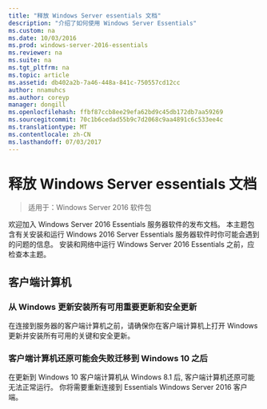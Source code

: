 ```yaml
---
title: "释放 Windows Server essentials 文档"
description: "介绍了如何使用 Windows Server Essentials"
ms.custom: na
ms.date: 10/03/2016
ms.prod: windows-server-2016-essentials
ms.reviewer: na
ms.suite: na
ms.tgt_pltfrm: na
ms.topic: article
ms.assetid: db402a2b-7a46-448a-841c-750557cd12cc
author: nnamuhcs
ms.author: coreyp
manager: dongill
ms.openlocfilehash: ffbf87ccb8ee29efa62bd9c45db172db7aa59269
ms.sourcegitcommit: 70c1b6cedad55b9c7d2068c9aa4891c6c533ee4c
ms.translationtype: MT
ms.contentlocale: zh-CN
ms.lasthandoff: 07/03/2017
---
```

# <a name="release-documentation-for-windows-server-essentials"></a>释放 Windows Server essentials 文档

>适用于：Windows Server 2016 软件包

欢迎加入 Windows Server 2016 Essentials 服务器软件的发布文档。 本主题包含有关安装和运行 Windows 2016 Server Essentials 服务器软件时你可能会遇到的问题的信息。 安装和网络中运行 Windows Server 2016 Essentials 之前，应检查本主题。  
  
## <a name="client-computers"></a>客户端计算机  
  
### <a name="install-all-available-critical-and-security-updates-from-windows-update"></a>从 Windows 更新安装所有可用重要更新和安全更新  

在连接到服务器的客户端计算机之前，请确保你在客户端计算机上打开 Windows 更新并安装所有可用的关键和安全更新。  
  
### <a name="client-computer-restore-may-not-succeed-after-migration-to-windows-10"></a>客户端计算机还原可能会失败迁移到 Windows 10 之后  
 在更新到 Windows 10 客户端计算机从 Windows 8.1 后, 客户端计算机还原可能无法正常运行。 你将需要重新连接到 Essentials Windows Server 2016 客户端。 
